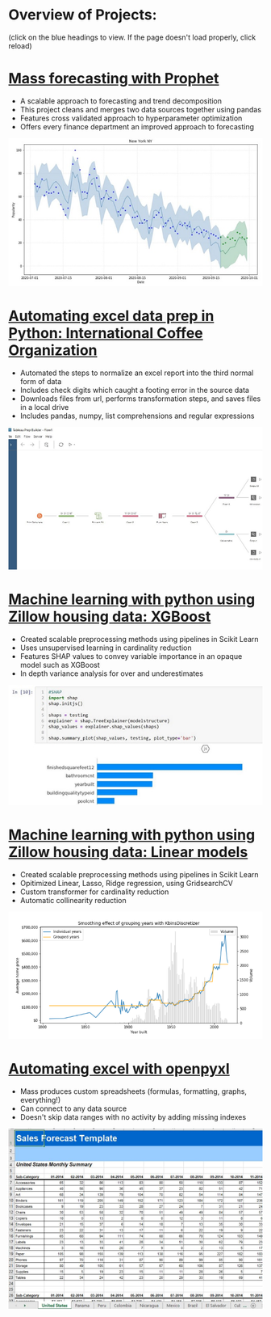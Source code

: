 # Overview of Projects:
(click on the blue headings to view. If the page doesn't load properly, click reload)

# [Mass forecasting with Prophet](https://github.com/radarreed/Forecasting-with-FB-Prophet/blob/main/Prophet_forecasting.ipynb)
* A scalable approach to forecasting and trend decomposition
* This project cleans and merges two data sources together using pandas
* Features cross validated approach to hyperparameter optimization
* Offers every finance department an improved approach to forecasting

![](/images/prophetgraph.JPG)

# [Automating excel data prep in Python: International Coffee Organization](https://github.com/radarreed/Automating_excel_data_prep/blob/master/Automating_excel_tasks.ipynb)
* Automated the steps to normalize an excel report into the third normal form of data
* Includes check digits which caught a footing error in the source data
* Downloads files from url, performs transformation steps, and saves files in a local drive
* Includes pandas, numpy, list comprehensions and regular expressions

![](/images/Tableau_prep.JPG)

# [Machine learning with python using Zillow housing data: XGBoost](https://github.com/radarreed/XGBoost-with-housing-data/blob/main/combinedXGBoost.ipynb)
* Created scalable preprocessing methods using pipelines in Scikit Learn
* Uses unsupervised learning in cardinality reduction
* Features SHAP values to convey variable importance in an opaque model such as XGBoost
* In depth variance analysis for over and underestimates

![](/images/SHAP.JPG)

# [Machine learning with python using Zillow housing data: Linear models](https://github.com/radarreed/Machine_Learning_housing_data/blob/master/Structure_Linear.ipynb)
* Created scalable preprocessing methods using pipelines in Scikit Learn
* Opitimized Linear, Lasso, Ridge regression, using GridsearchCV
* Custom transformer for cardinality reduction
* Automatic collinearity reduction

![](/images/structure_year_blend.png)

# [Automating excel with openpyxl](https://github.com/radarreed/Automate_excel_with_openpyxl/blob/main/reports.ipynb)
* Mass produces custom spreadsheets (formulas, formatting, graphs, everything!)
* Can connect to any data source 
* Doesn't skip data ranges with no activity by adding missing indexes

![](/images/openpyxl.png)
